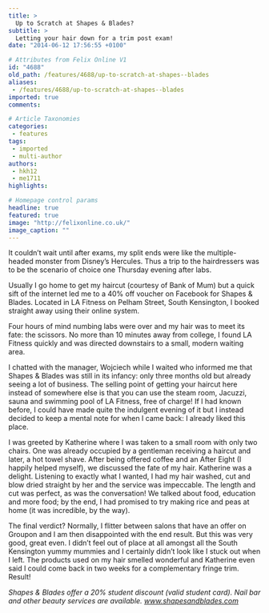 ```yaml
---
title: >
  Up to Scratch at Shapes & Blades?
subtitle: >
  Letting your hair down for a trim post exam!
date: "2014-06-12 17:56:55 +0100"

# Attributes from Felix Online V1
id: "4688"
old_path: /features/4688/up-to-scratch-at-shapes--blades
aliases:
 - /features/4688/up-to-scratch-at-shapes--blades
imported: true
comments:

# Article Taxonomies
categories:
 - features
tags:
 - imported
 - multi-author
authors:
 - hkh12
 - me1711
highlights:

# Homepage control params
headline: true
featured: true
image: "http://felixonline.co.uk/"
image_caption: ""
---
```


It couldn’t wait until after exams, my split ends were like the multiple-headed monster from Disney’s Hercules. Thus a trip to the hairdressers was to be the scenario of choice one Thursday evening after labs.

Usually I go home to get my haircut (courtesy of Bank of Mum) but a quick sift of the internet led me to a 40% off voucher on Facebook for Shapes & Blades. Located in LA Fitness on Pelham Street, South Kensington, I booked straight away using their online system.

Four hours of mind numbing labs were over and my hair was to meet its fate: the scissors. No more than 10 minutes away from college, I found LA Fitness quickly and was directed downstairs to a small, modern waiting area.

I chatted with the manager, Wojciech while I waited who informed me that Shapes & Blades was still in its infancy: only three months old but already seeing a lot of business. The selling point of getting your haircut here instead of somewhere else is that you can use the steam room, Jacuzzi, sauna and swimming pool of LA Fitness, free of charge! If I had known before, I could have made quite the indulgent evening of it but I instead decided to keep a mental note for when I came back: I already liked this place.

I was greeted by Katherine where I was taken to a small room with only two chairs. One was already occupied by a gentleman receiving a haircut and later, a hot towel shave. After being offered coffee and an After Eight (I happily helped myself), we discussed the fate of my hair. Katherine was a delight. Listening to exactly what I wanted, I had my hair washed, cut and blow dried straight by her and the service was impeccable. The length and cut was perfect, as was the conversation! We talked about food, education and more food; by the end, I had promised to try making rice and peas at home (it was incredible, by the way).

The final verdict? Normally, I flitter between salons that have an offer on Groupon and I am then disappointed with the end result. But this was very good, great even. I didn’t feel out of place at all amongst all the South Kensington yummy mummies and I certainly didn’t look like I stuck out when I left. The products used on my hair smelled wonderful and Katherine even said I could come back in two weeks for a complementary fringe trim. Result!

_Shapes & Blades offer a 20% student discount (valid student card). Nail bar and other beauty services are available. www.shapesandblades.com_
